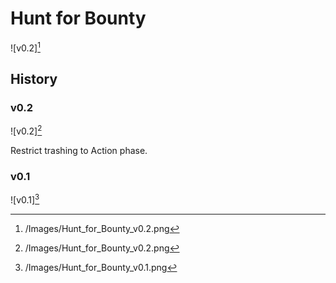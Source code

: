 # Hunt for Bounty

![v0.2][^2]

## History

### v0.2

![v0.2][^2]

Restrict trashing to Action phase.

### v0.1

![v0.1][^1]

[^1]: /Images/Hunt_for_Bounty_v0.1.png
[^2]: /Images/Hunt_for_Bounty_v0.2.png
